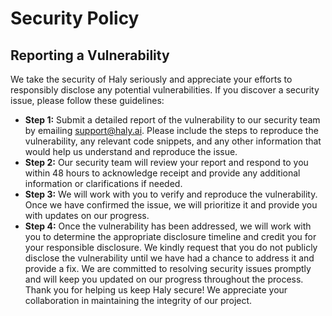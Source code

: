 # Security Policy
## Reporting a Vulnerability
We take the security of Haly seriously and appreciate your efforts to responsibly disclose any potential vulnerabilities. If you discover a security issue, please follow these guidelines:
- **Step 1:** Submit a detailed report of the vulnerability to our security team by emailing support@haly.ai. Please include the steps to reproduce the vulnerability, any relevant code snippets, and any other information that would help us understand and reproduce the issue.
- **Step 2:** Our security team will review your report and respond to you within 48 hours to acknowledge receipt and provide any additional information or clarifications if needed.
- **Step 3:** We will work with you to verify and reproduce the vulnerability. Once we have confirmed the issue, we will prioritize it and provide you with updates on our progress.
- **Step 4:** Once the vulnerability has been addressed, we will work with you to determine the appropriate disclosure timeline and credit you for your responsible disclosure.
We kindly request that you do not publicly disclose the vulnerability until we have had a chance to address it and provide a fix. We are committed to resolving security issues promptly and will keep you updated on our progress throughout the process.
Thank you for helping us keep Haly secure! We appreciate your collaboration in maintaining the integrity of our project. 
